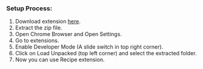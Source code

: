 ### Setup Process:
1. Download extension [here].
2. Extract the zip file.
3. Open Chrome Browser and Open Settings.
4. Go to extensions.
5. Enable Developer Mode (A slide switch in top right corner).
6. Click on Load Unpacked (top left corner) and select the extracted folder.
7. Now you can use Recipe extension.

[here]: https://drive.google.com/file/d/1UU8UmuO9aeTULT3Dg-S5dDeJO7VaAoiK/view?usp=sharing
